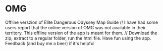 # OMG
Offline verszion of Elite Dangerous Odyssey Map Guide 
//
I have had some users report that the online version of OMG was not available in their territory. This offline version of the app is meant for them.
//
Download the zip, extract to a regular folder, run the html file. Have fun using the app. Feedback (and buy me a beer) if it's helpful
